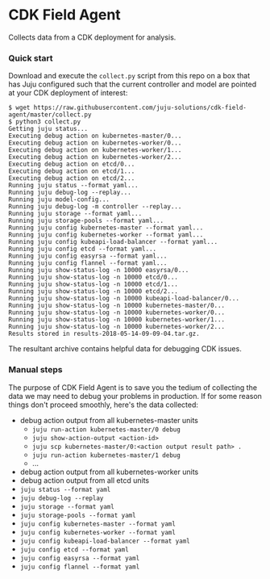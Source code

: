 # CDK Field Agent

Collects data from a CDK deployment for analysis.

### Quick start

Download and execute the `collect.py` script from this repo on a box that has
Juju configured such that the current controller and model are pointed at your
CDK deployment of interest:

```
$ wget https://raw.githubusercontent.com/juju-solutions/cdk-field-agent/master/collect.py
$ python3 collect.py
Getting juju status...
Executing debug action on kubernetes-master/0...
Executing debug action on kubernetes-worker/0...
Executing debug action on kubernetes-worker/1...
Executing debug action on kubernetes-worker/2...
Executing debug action on etcd/0...
Executing debug action on etcd/1...
Executing debug action on etcd/2...
Running juju status --format yaml...
Running juju debug-log --replay...
Running juju model-config...
Running juju debug-log -m controller --replay...
Running juju storage --format yaml...
Running juju storage-pools --format yaml...
Running juju config kubernetes-master --format yaml...
Running juju config kubernetes-worker --format yaml...
Running juju config kubeapi-load-balancer --format yaml...
Running juju config etcd --format yaml...
Running juju config easyrsa --format yaml...
Running juju config flannel --format yaml...
Running juju show-status-log -n 10000 easyrsa/0...
Running juju show-status-log -n 10000 etcd/0...
Running juju show-status-log -n 10000 etcd/1...
Running juju show-status-log -n 10000 etcd/2...
Running juju show-status-log -n 10000 kubeapi-load-balancer/0...
Running juju show-status-log -n 10000 kubernetes-master/0...
Running juju show-status-log -n 10000 kubernetes-worker/0...
Running juju show-status-log -n 10000 kubernetes-worker/1...
Running juju show-status-log -n 10000 kubernetes-worker/2...
Results stored in results-2018-05-14-09-09-04.tar.gz.
```

The resultant archive contains helpful data for debugging CDK issues.

### Manual steps

The purpose of CDK Field Agent is to save you the tedium of collecting the data
we may need to debug your problems in production. If for some reason things don't
proceed smoothly, here's the data collected:

 - debug action output from all kubernetes-master units
   - `juju run-action kubernetes-master/0 debug`
   - `juju show-action-output <action-id>`
   - `juju scp kubernetes-master/0:<action output result path> .`
   - `juju run-action kubernetes-master/1 debug`
   - ...
 - debug action output from all kubernetes-worker units
 - debug action output from all etcd units
 - `juju status --format yaml`
 - `juju debug-log --replay`
 - `juju storage --format yaml`
 - `juju storage-pools --format yaml`
 - `juju config kubernetes-master --format yaml`
 - `juju config kubernetes-worker --format yaml`
 - `juju config kubeapi-load-balancer --format yaml`
 - `juju config etcd --format yaml`
 - `juju config easyrsa --format yaml`
 - `juju config flannel --format yaml`
